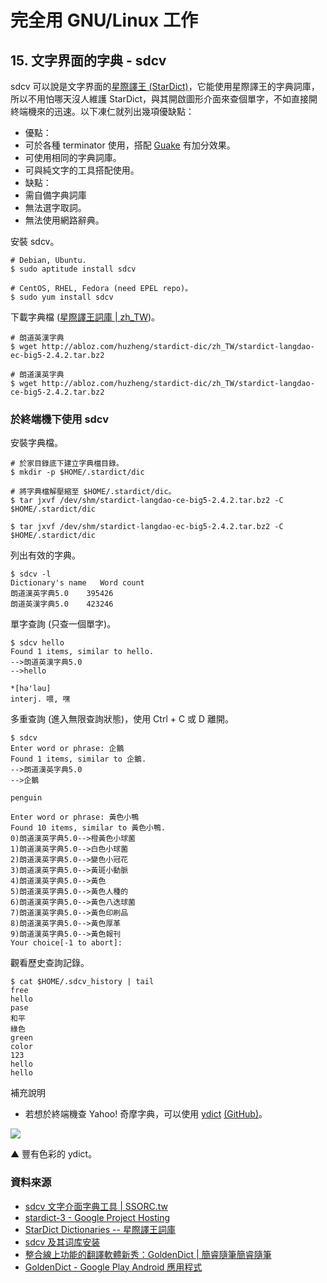 # 完全用 GNU/Linux 工作
 
## 15. 文字界面的字典 - sdcv

sdcv 可以說是文字界面的[星際譯王 (StarDict)](http://zh.wikipedia.org/zh-tw/%E6%98%9F%E9%9A%9B%E8%AD%AF%E7%8E%8B)，它能使用星際譯王的字典詞庫，所以不用怕哪天沒人維護 StarDict，與其開啟圖形介面來查個單字，不如直接開終端機來的迅速。以下凍仁就列出幾項優缺點：

- 優點：
 - 可於各種 terminator 使用，搭配 [Guake](http://note.drx.tw/2013/06/guake-terminal-on-mate-x-debian-70.html) 有加分效果。
 - 可使用相同的字典詞庫。
 - 可與純文字的工具搭配使用。
- 缺點：
 - 需自備字典詞庫
 - 無法選字取詞。
 - 無法使用網路辭典。

安裝 sdcv。

	# Debian, Ubuntu.
    $ sudo aptitude install sdcv

	# CentOS, RHEL, Fedora (need EPEL repo)。
    $ sudo yum install sdcv

下載字典檔 ([星際譯王詞庫 | zh_TW](http://abloz.com/huzheng/stardict-dic/zh_TW/))。

	# 朗道英漢字典
	$ wget http://abloz.com/huzheng/stardict-dic/zh_TW/stardict-langdao-ec-big5-2.4.2.tar.bz2

	# 朗道漢英字典
	$ wget http://abloz.com/huzheng/stardict-dic/zh_TW/stardict-langdao-ce-big5-2.4.2.tar.bz2

### 於終端機下使用 sdcv

安裝字典檔。

	# 於家目錄底下建立字典檔目錄。
	$ mkdir -p $HOME/.stardict/dic

	# 將字典檔解壓縮至 $HOME/.stardict/dic。
	$ tar jxvf /dev/shm/stardict-langdao-ce-big5-2.4.2.tar.bz2 -C $HOME/.stardict/dic

	$ tar jxvf /dev/shm/stardict-langdao-ec-big5-2.4.2.tar.bz2 -C $HOME/.stardict/dic

列出有效的字典。

	$ sdcv -l
	Dictionary's name   Word count
	朗道漢英字典5.0    395426
	朗道英漢字典5.0    423246

單字查詢 (只查一個單字)。	

	$ sdcv hello
	Found 1 items, similar to hello.
	-->朗道英漢字典5.0
	-->hello
	
	*[hә'lәu]
	interj. 喂, 嘿

多重查詢 (進入無限查詢狀態)，使用 Ctrl + C 或 D 離開。

	$ sdcv
	Enter word or phrase: 企鵝
	Found 1 items, similar to 企鵝.
	-->朗道漢英字典5.0
	-->企鵝
	
	penguin
	
	Enter word or phrase: 黃色小鴨
	Found 10 items, similar to 黃色小鴨.
	0)朗道漢英字典5.0-->橙黃色小球菌
	1)朗道漢英字典5.0-->白色小球菌
	2)朗道漢英字典5.0-->變色小冠花
	3)朗道漢英字典5.0-->黃斑小動脈
	4)朗道漢英字典5.0-->黃色
	5)朗道漢英字典5.0-->黃色人種的
	6)朗道漢英字典5.0-->黃色八迭球菌
	7)朗道漢英字典5.0-->黃色印刷品
	8)朗道漢英字典5.0-->黃色厚革
	9)朗道漢英字典5.0-->黃色報刊
	Your choice[-1 to abort]: 

觀看歷史查詢記錄。

	$ cat $HOME/.sdcv_history | tail
	free
	hello
	pase
	和平
	綠色
	green
	color
	123
	hello
	hello

補充說明

- 若想於終端機查 Yahoo! 奇摩字典，可以使用 [ydict](http://code.google.com/p/ydict/) [(GitHub)](https://github.com/freehaha/ydict)。

![](https://lh4.googleusercontent.com/-4eEj-4VmZjs/Uk0NhGYSJYI/AAAAAAAAV18/qYmL-GzAWU4/s640/2013-10-03-ydict.png)

▲ 豐有色彩的 ydict。

### 資料來源

- [sdcv 文字介面字典工具 | SSORC.tw](http://ssorc.tw/?p=112)
- [stardict-3 - Google Project Hosting](https://code.google.com/p/stardict-3/)
- [StarDict Dictionaries -- 星際譯王詞庫](http://abloz.com/huzheng/stardict-dic/)
- [sdcv 及其词库安装](http://www.360doc.com/content/11/1226/21/3508740_175185933.shtml)
- [整合線上功能的翻譯軟體新秀：GoldenDict | 簡睿隨筆簡睿隨筆](http://jdev.tw/blog/2360/goldendict-translation)
- [GoldenDict - Google Play Android 應用程式](https://play.google.com/store/apps/details?id=mobi.goldendict.android&hl=zh_TW)

